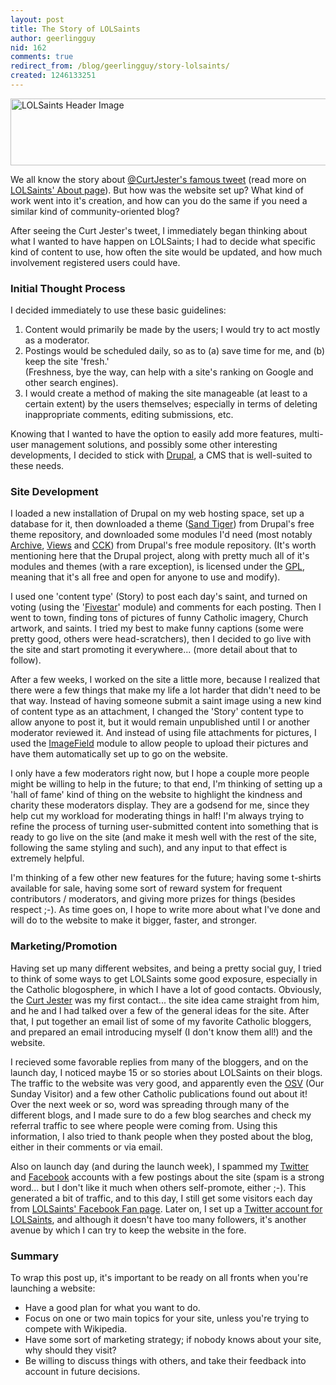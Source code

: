 ```yaml
---
layout: post
title: The Story of LOLSaints
author: geerlingguy
nid: 162
comments: true
redirect_from: /blog/geerlingguy/story-lolsaints/
created: 1246133251
---
```

<p class="rtecenter">
	<a href="http://www.lolsaints.com/"><img alt="LOLSaints Header Image" height="107" src="/sites/opensourcecatholic.com/files/user-uploads/oscatholic/lolsaints-header-image.jpg" width="550" /></a></p>
<p>
	We all know the story about <a href="http://twitter.com/CurtJester/status/1143171133">@CurtJester&#39;s famous tweet</a> (read more on <a href="http://www.lolsaints.com/about">LOLSaints&#39; About page</a>). But how was the website set up? What kind of work went into it&#39;s creation, and how can you do the same if you need a similar kind of community-oriented blog?</p>
<p>
	After seeing the Curt Jester&#39;s tweet, I immediately began thinking about what I wanted to have happen on LOLSaints; I had to decide what specific kind of content to use, how often the site would be updated, and how much involvement registered users could have.</p>
<!--break-->
<h3>
	Initial Thought Process</h3>
<p>
	I decided immediately to use these basic guidelines:</p>
<ol>
	<li>
		Content would primarily be made by the users; I would try to act mostly as a moderator.</li>
	<li>
		Postings would be scheduled daily, so as to (a) save time for me, and (b) keep the site &#39;fresh.&#39;<br />
		(Freshness, bye the way, can help with a site&#39;s ranking on Google and other search engines).</li>
	<li>
		I would create a method of making the site manageable (at least to a certain extent) by the users themselves; especially in terms of deleting inappropriate comments, editing submissions, etc.</li>
</ol>
<p>
	Knowing that I wanted to have the option to easily add more features, multi-user management solutions, and possibly some other interesting developments, I decided to stick with <a href="http://drupal.org/">Drupal</a>, a CMS that is well-suited to these needs.</p>
<h3>
	Site Development</h3>
<p>
	I loaded a new installation of Drupal on my web hosting space, set up a database for it, then downloaded a theme (<a href="http://drupal.org/project/sandtiger">Sand Tiger</a>) from Drupal&#39;s free theme repository, and downloaded some modules I&#39;d need (most notably <a href="http://drupal.org/project/archive">Archive</a>, <a href="http://drupal.org/project/views">Views</a> and <a href="http://drupal.org/project/cck">CCK</a>) from Drupal&#39;s free module repository. (It&#39;s worth mentioning here that the Drupal project, along with pretty much all of it&#39;s modules and themes (with a rare exception), is licensed under the <a href="http://www.gnu.org/licenses/gpl.html">GPL</a>, meaning that it&#39;s all free and open for anyone to use and modify).</p>
<p>
	I used one &#39;content type&#39; (Story) to post each day&#39;s saint, and turned on voting (using the &#39;<a href="http://drupal.org/project/fivestar">Fivestar</a>&#39; module) and comments for each posting. Then I went to town, finding tons of pictures of funny Catholic imagery, Church artwork, and saints. I tried my best to make funny captions (some were pretty good, others were head-scratchers), then I decided to go live with the site and start promoting it everywhere... (more detail about that to follow).</p>
<p>
	After a few weeks, I worked on the site a little more, because I realized that there were a few things that make my life a lot harder that didn&#39;t need to be that way. Instead of having someone submit a saint image using a new kind of content type as an attachment, I changed the &#39;Story&#39; content type to allow anyone to post it, but it would remain unpublished until I or another moderator reviewed it. And instead of using file attachments for pictures, I used the <a href="http://drupal.org/project/imagefield">ImageField</a> module to allow people to upload their pictures and have them automatically set up to go on the website.</p>
<p>
	I only have a few moderators right now, but I hope a couple more people might be willing to help in the future; to that end, I&#39;m thinking of setting up a &#39;hall of fame&#39; kind of thing on the website to highlight the kindness and charity these moderators display. They are a godsend for me, since they help cut my workload for moderating things in half! I&#39;m always trying to refine the process of turning user-submitted content into something that is ready to go live on the site (and make it mesh well with the rest of the site, following the same styling and such), and any input to that effect is extremely helpful.</p>
<p>
	I&#39;m thinking of a few other new features for the future; having some t-shirts available for sale, having some sort of reward system for frequent contributors / moderators, and giving more prizes for things (besides respect ;-). As time goes on, I hope to write more about what I&#39;ve done and will do to the website to make it bigger, faster, and stronger.</p>
<h3>
	Marketing/Promotion</h3>
<p>
	Having set up many different websites, and being a pretty social guy, I tried to think of some ways to get LOLSaints some good exposure, especially in the Catholic blogosphere, in which I have a lot of good contacts. Obviously, the <a href="http://splendoroftruth.com/curtjester/">Curt Jester</a> was my first contact... the site idea came straight from him, and he and I had talked over a few of the general ideas for the site. After that, I put together an email list of some of my favorite Catholic bloggers, and prepared an email introducing myself (I don&#39;t know them all!) and the website.</p>
<p>
	I recieved some favorable replies from many of the bloggers, and on the launch day, I noticed maybe 15 or so stories about LOLSaints on their blogs. The traffic to the website was very good, and apparently even the <a href="http://www.osv.com/">OSV</a> (Our Sunday Visitor) and a few other Catholic publications found out about it! Over the next week or so, word was spreading through many of the different blogs, and I made sure to do a few blog searches and check my referral traffic to see where people were coming from. Using this information, I also tried to thank people when they posted about the blog, either in their comments or via email.</p>
<p>
	Also on launch day (and during the launch week), I spammed my <a href="http://twitter.com/geerlingguy">Twitter</a> and <a href="http://facebook.com/geerlingguy">Facebook</a> accounts with a few postings about the site (spam is a strong word... but I don&#39;t like it much when others self-promote, either ;-). This generated a bit of traffic, and to this day, I still get some visitors each day from <a href="http://www.facebook.com/pages/Vatican-City/LOLSaintscom-Saints-with-a-Smile/63001301552">LOLSaints&#39; Facebook Fan page</a>. Later on, I set up a <a href="http://twitter.com/LOLSaints">Twitter account for LOLSaints</a>, and although it doesn&#39;t have too many followers, it&#39;s another avenue by which I can try to keep the website in the fore.</p>
<h3>
	Summary</h3>
<p>
	To wrap this post up, it&#39;s important to be ready on all fronts when you&#39;re launching a website:</p>
<ul>
	<li>
		Have a good plan for what you want to do.</li>
	<li>
		Focus on one or two main topics for your site, unless you&#39;re trying to compete with Wikipedia.</li>
	<li>
		Have some sort of marketing strategy; if nobody knows about your site, why should they visit?</li>
	<li>
		Be willing to discuss things with others, and take their feedback into account in future decisions.</li>
</ul>
